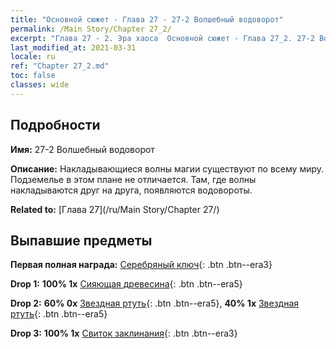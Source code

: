 ```yaml
---
title: "Основной сюжет - Глава 27 - 27-2 Волшебный водоворот"
permalink: /Main Story/Chapter 27_2/
excerpt: "Глава 27 - 2. Эра хаоса  Основной сюжет - Глава 27_2. 27-2 Волшебный водоворот"
last_modified_at: 2021-03-31
locale: ru
ref: "Chapter 27_2.md"
toc: false
classes: wide
---
```


## Подробности

 **Имя:** 27-2 Волшебный водоворот

 **Описание:** Накладывающиеся волны магии существуют по всему миру. Подземелье в этом плане не отличается. Там, где волны накладываются друг на друга, появляются водовороты.

 **Related to:** [Глава 27](/ru/Main Story/Chapter 27/)

## Выпавшие предметы

 **Первая полная награда:** [Серебряный ключ](/ru/Items/con_693/){: .btn .btn--era3}

 **Drop 1:** **100% 1x** [Сияющая древесина](/ru/Items/mat_97/){: .btn .btn--era5}

 **Drop 2:** **60% 0x** [Звездная ртуть](/ru/Items/mat_91/){: .btn .btn--era5}, **40% 1x** [Звездная ртуть](/ru/Items/mat_91/){: .btn .btn--era5}

 **Drop 3:** **100% 1x** [Свиток заклинания](/ru/Items/con_694/){: .btn .btn--era3}

